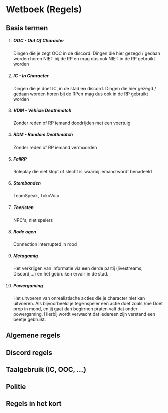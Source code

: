 # Wetboek (Regels)

## Basis termen

1. ##### OOC - Out Of Character
     Dingen die je zegt OOC in de discord. Dingen die hier gezegd / gedaan worden horen NIET bij de RP en mag dus ook NIET in de RP gebruikt worden

2. ##### IC - In Character
     Dingen die je doet IC, in de stad en discord. Dingen die hier gezegd / gedaan worden horen bij de RPen mag dus ook in de RP gebruikt worden

3. ##### VDM - Vehicle Deathmatch 
     Zonder reden of RP iemand doodrijden met een voertuig

4. ##### RDM - Random Deathmatch
     Zonder reden of RP iemand vermoorden

5. ##### FailRP
     Roleplay die niet klopt of slecht is waarbij iemand wordt benadeeld

6. ##### Stembanden
     TeamSpeak, TokoVoip

7. ##### Toeristen
     NPC's, niet spelers

8. ##### Rode ogen
     Connection interrupted in rood

9. ##### Metagamig
     Het verkrijgen van informatie via een derde partij (livestreams, Discord,...) en het gebruiken ervan in de stad. 

10. ##### Powergaming
     Het uitvoeren van onrealistische acties die je character niet kan uitvoeren. Als bijvoorbeeld je tegenspeler een actie doet zoals /me Doet prop in mond, en jij gaat dan 
     beginnen praten valt dat onder powergaming. Hierbij wordt verwacht dat iedereen zijn verstand een beetje gebruikt.
     
## Algemene regels

## Discord regels

## Taalgebruik (IC, OOC, ...)

## Politie

## Regels in het kort
